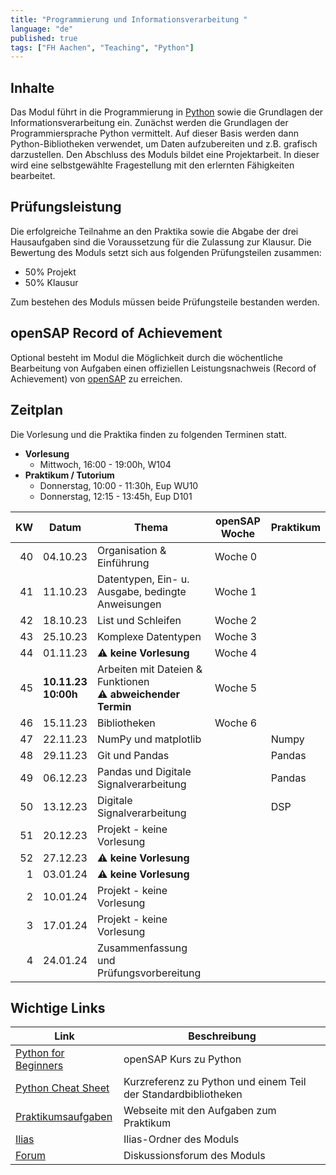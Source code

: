 ```yaml
---
title: "Programmierung und Informationsverarbeitung "
language: "de"
published: true
tags: ["FH Aachen", "Teaching", "Python"]
---
```


## Inhalte

Das Modul führt in die Programmierung in [Python](http://www.python.org)
sowie die Grundlagen der Informationsverarbeitung ein. Zunächst
werden die Grundlagen der Programmiersprache Python vermittelt.
Auf dieser Basis werden dann Python-Bibliotheken verwendet, um
Daten aufzubereiten und z.B. grafisch darzustellen. Den Abschluss
des Moduls bildet eine Projektarbeit. In dieser wird eine
selbstgewählte Fragestellung mit den erlernten Fähigkeiten bearbeitet.

## Prüfungsleistung

Die erfolgreiche Teilnahme an den Praktika sowie die Abgabe der drei
Hausaufgaben sind die Voraussetzung für die Zulassung zur Klausur. Die
Bewertung des Moduls setzt sich aus folgenden Prüfungsteilen zusammen:

- 50% Projekt
- 50% Klausur

Zum bestehen des Moduls müssen beide Prüfungsteile bestanden werden.

## openSAP Record of Achievement

Optional besteht im Modul die Möglichkeit durch die wöchentliche
Bearbeitung von Aufgaben einen offiziellen Leistungsnachweis
(Record of Achievement) von [openSAP](https://open.sap.com) zu erreichen.

## Zeitplan

Die Vorlesung und die Praktika finden zu folgenden Terminen statt.

- **Vorlesung**
  - Mittwoch, 16:00 - 19:00h, W104
- **Praktikum / Tutorium**
  - Donnerstag, 10:00 - 11:30h, Eup WU10
  - Donnerstag, 12:15 - 13:45h, Eup D101

|  KW | Datum                         | Thema                                                              | openSAP Woche | Praktikum |
| --: | ----------------------------- | ------------------------------------------------------------------ | ------------- | --------- |
|  40 | 04.10.23                      | Organisation & Einführung                                          | Woche 0       |           |
|  41 | 11.10.23                      | Datentypen, Ein- u. Ausgabe, bedingte Anweisungen                  | Woche 1       |           |
|  42 | 18.10.23                      | List und Schleifen                                                 | Woche 2       |           |
|  43 | 25.10.23                      | Komplexe Datentypen                                                | Woche 3       |           |
|  44 | 01.11.23                      | ⚠️ **keine Vorlesung**                                             | Woche 4       |           |
|  45 | **10.11.23** <br/> **10:00h** | Arbeiten mit Dateien & Funktionen <br/> ⚠️ **abweichender Termin** | Woche 5       |           |
|  46 | 15.11.23                      | Bibliotheken                                                       | Woche 6       |           |
|  47 | 22.11.23                      | NumPy und matplotlib                                               |               | Numpy     |
|  48 | 29.11.23                      | Git und Pandas                                                     |               | Pandas    |
|  49 | 06.12.23                      | Pandas und Digitale Signalverarbeitung                             |               | Pandas    |
|  50 | 13.12.23                      | Digitale Signalverarbeitung                                        |               | DSP       |
|  51 | 20.12.23                      | Projekt - keine Vorlesung                                          |               |           |
|  52 | 27.12.23                      | ⚠️ **keine Vorlesung**                                             |               |           |
|   1 | 03.01.24                      | ⚠️ **keine Vorlesung**                                             |               |           |
|   2 | 10.01.24                      | Projekt - keine Vorlesung                                          |               |           |
|   3 | 17.01.24                      | Projekt - keine Vorlesung                                          |               |           |
|   4 | 24.01.24                      | Zusammenfassung und Prüfungsvorbereitung                           |               |           |

## Wichtige Links

| Link                                                                  | Beschreibung                                                   |
| --------------------------------------------------------------------- | -------------------------------------------------------------- |
| [Python for Beginners](https://open.sap.com/courses/python1)          | openSAP Kurs zu Python                                         |
| [Python Cheat Sheet](https://www.pythoncheatsheet.org/)               | Kurzreferenz zu Python und einem Teil der Standardbibliotheken |
| [Praktikumsaufgaben](http://wirtschaftsinformatik.fh-aachen.de/IT1/)  | Webseite mit den Aufgaben zum Praktikum                        |
| [Ilias](https://www.ili.fh-aachen.de/goto_elearning_crs_1161081.html) | Ilias-Ordner des Moduls                                        |
| [Forum](https://forum.drumm.sh)                                       | Diskussionsforum des Moduls                                    |
